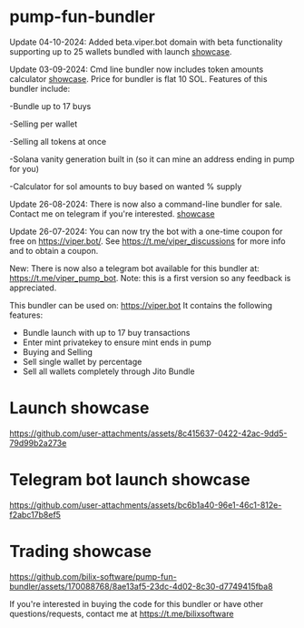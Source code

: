 # pump-fun-bundler
Update 04-10-2024: Added beta.viper.bot domain with beta functionality supporting up to 25 wallets bundled with launch [showcase](https://streamable.com/6dc5l7). 

Update 03-09-2024: Cmd line bundler now includes token amounts calculator [showcase](https://streamable.com/saj2ro). Price for bundler is flat 10 SOL.
Features of this bundler include:

-Bundle up to 17 buys

-Selling per wallet

-Selling all tokens at once

-Solana vanity generation built in (so it can mine an address ending in pump for you)

-Calculator for sol amounts to buy based on wanted % supply

Update 26-08-2024: There is now also a command-line bundler for sale. Contact me on telegram if you're interested. [showcase](https://streamable.com/46042a)

Update 26-07-2024: You can now try the bot with a one-time coupon for free on https://viper.bot/. See https://t.me/viper_discussions for more info and to obtain a coupon.

New: There is now also a telegram bot available for this bundler at: https://t.me/viper_pump_bot. 
Note: this is a first version so any feedback is appreciated.

This bundler can be used on: https://viper.bot
It contains the following features:
  - Bundle launch with up to 17 buy transactions
  - Enter mint privatekey to ensure mint ends in pump
  - Buying and Selling
  - Sell single wallet by percentage
  - Sell all wallets completely through Jito Bundle

# Launch showcase
https://github.com/user-attachments/assets/8c415637-0422-42ac-9dd5-79d99b2a273e

# Telegram bot launch showcase
https://github.com/user-attachments/assets/bc6b1a40-96e1-46c1-812e-f2abc17b8ef5

# Trading showcase

https://github.com/bilix-software/pump-fun-bundler/assets/170088768/8ae13af5-23dc-4d02-8c30-d7749415fba8

If you're interested in buying the code for this bundler or have other questions/requests, contact me at https://t.me/bilixsoftware
